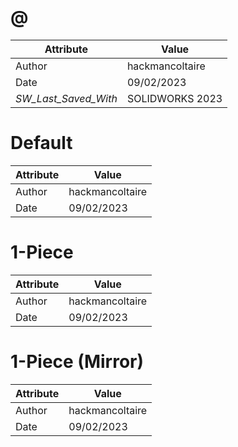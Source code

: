 # @
| Attribute | Value |
| ---  | ---     |
| Author | hackmancoltaire |
| Date | 09/02/2023 |
| _SW_Last_Saved_With_ | SOLIDWORKS 2023 |
# Default
| Attribute | Value |
| ---  | ---     |
| Author | hackmancoltaire |
| Date | 09/02/2023 |
# 1-Piece
| Attribute | Value |
| ---  | ---     |
| Author | hackmancoltaire |
| Date | 09/02/2023 |
# 1-Piece (Mirror)
| Attribute | Value |
| ---  | ---     |
| Author | hackmancoltaire |
| Date | 09/02/2023 |
